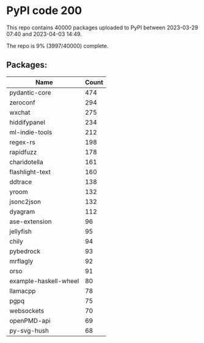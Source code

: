 # PyPI code 200

This repo contains 40000 packages uploaded to PyPI between 
2023-03-29 07:40 and 2023-04-03 14:49.

The repo is 9% (3997/40000) complete.

## Packages:

| Name  | Count |
| ----- | ----- |
| pydantic-core | 474 |
| zeroconf | 294 |
| wxchat | 275 |
| hiddifypanel | 234 |
| ml-indie-tools | 212 |
| regex-rs | 198 |
| rapidfuzz | 178 |
| charidotella | 161 |
| flashlight-text | 160 |
| ddtrace | 138 |
| yroom | 132 |
| jsonc2json | 132 |
| dyagram | 112 |
| ase-extension | 96 |
| jellyfish | 95 |
| chily | 94 |
| pybedrock | 93 |
| mrflagly | 92 |
| orso | 91 |
| example-haskell-wheel | 80 |
| llamacpp | 78 |
| pgpq | 75 |
| websockets | 70 |
| openPMD-api | 69 |
| py-svg-hush | 68 |


